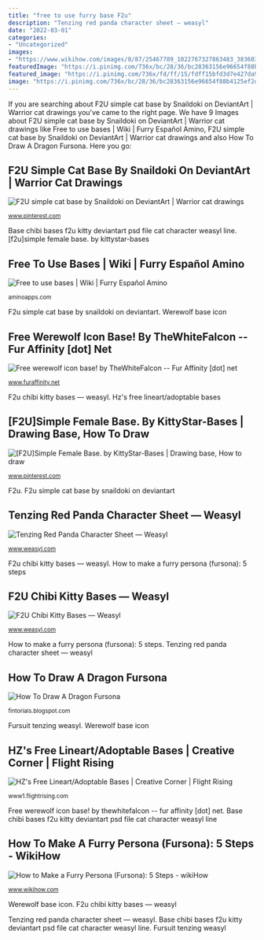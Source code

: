```yaml
---
title: "free to use furry base F2u"
description: "Tenzing red panda character sheet — weasyl"
date: "2022-03-01"
categories:
- "Uncategorized"
images:
- "https://www.wikihow.com/images/8/87/25467789_1022767327863483_383603375_o.png"
featuredImage: "https://i.pinimg.com/736x/bc/28/36/bc28363156e96654f88b4125ef2d3b49.jpg"
featured_image: "https://i.pinimg.com/736x/fd/ff/15/fdff15bfd3d7e427da9bee4069264d90.jpg"
image: "https://i.pinimg.com/736x/bc/28/36/bc28363156e96654f88b4125ef2d3b49.jpg"
---
```


If you are searching about F2U simple cat base by Snaildoki on DeviantArt | Warrior cat drawings you've came to the right page. We have 9 Images about F2U simple cat base by Snaildoki on DeviantArt | Warrior cat drawings like Free to use bases | Wiki | Furry Español Amino, F2U simple cat base by Snaildoki on DeviantArt | Warrior cat drawings and also How To Draw A Dragon Fursona. Here you go:

## F2U Simple Cat Base By Snaildoki On DeviantArt | Warrior Cat Drawings

![F2U simple cat base by Snaildoki on DeviantArt | Warrior cat drawings](https://i.pinimg.com/736x/bc/28/36/bc28363156e96654f88b4125ef2d3b49.jpg "Cat base f2u simple bases kitten drawing deviantart paw warrior drawings dog")

<small>www.pinterest.com</small>

Base chibi bases f2u kitty deviantart psd file cat character weasyl line. [f2u]simple female base. by kittystar-bases

## Free To Use Bases | Wiki | Furry Español Amino

![Free to use bases | Wiki | Furry Español Amino](https://pm1.narvii.com/6554/eeb2c00ea2caef54fdc6dca91fa58967fed1cf77_hq.jpg "Base chibi bases f2u kitty deviantart psd file cat character weasyl line")

<small>aminoapps.com</small>

F2u simple cat base by snaildoki on deviantart. Werewolf base icon

## Free Werewolf Icon Base! By TheWhiteFalcon -- Fur Affinity [dot] Net

![Free werewolf icon base! by TheWhiteFalcon -- Fur Affinity [dot] net](https://t.facdn.net/13868167@800-1404193872.jpg "Free werewolf icon base! by thewhitefalcon -- fur affinity [dot] net")

<small>www.furaffinity.net</small>

F2u chibi kitty bases — weasyl. Hz&#039;s free lineart/adoptable bases

## [F2U]Simple Female Base. By KittyStar-Bases | Drawing Base, How To Draw

![[F2U]Simple Female Base. by KittyStar-Bases | Drawing base, How to draw](https://i.pinimg.com/736x/fd/ff/15/fdff15bfd3d7e427da9bee4069264d90.jpg "Free werewolf icon base! by thewhitefalcon -- fur affinity [dot] net")

<small>www.pinterest.com</small>

F2u. F2u simple cat base by snaildoki on deviantart

## Tenzing Red Panda Character Sheet — Weasyl

![Tenzing Red Panda Character Sheet — Weasyl](https://cdn.weasyl.com/~noodle/submissions/810763/52362749ebb5ab3d97af1a4da73d0c19c321e4cd9f0f57ce1a71924e3eb2d437/noodle-tenzing-red-panda-character-sheet.png?download "Fursuit tenzing weasyl")

<small>www.weasyl.com</small>

F2u chibi kitty bases — weasyl. How to make a furry persona (fursona): 5 steps

## F2U Chibi Kitty Bases — Weasyl

![F2U Chibi Kitty Bases — Weasyl](https://cdn.weasyl.com/~chiroina/submissions/643483/f2bd186e5583105533e4ff367a765c6025659c878f28c64770836a1431c57445/chiroina-f2u-chibi-kitty-bases.png "Base chibi bases f2u kitty deviantart psd file cat character weasyl line")

<small>www.weasyl.com</small>

How to make a furry persona (fursona): 5 steps. Tenzing red panda character sheet — weasyl

## How To Draw A Dragon Fursona

![How To Draw A Dragon Fursona](https://lh5.googleusercontent.com/proxy/TqcW5DXZbTlZ6YgZvyiOyFOAf4EbRDnaXjPBTDSVlzZijS9JsLUMlY4Ly6vOxi5Y0Lo=w1200-h630-p-k-no-nu "Drawing furry base bases dog rising flight adoptable lineart angel www1 flightrising line creative drawings hz")

<small>fintorials.blogspot.com</small>

Fursuit tenzing weasyl. Werewolf base icon

## HZ&#039;s Free Lineart/Adoptable Bases | Creative Corner | Flight Rising

![HZ&#039;s Free Lineart/Adoptable Bases | Creative Corner | Flight Rising](http://i.imgur.com/jULLg4T.png "F2u")

<small>www1.flightrising.com</small>

Free werewolf icon base! by thewhitefalcon -- fur affinity [dot] net. Base chibi bases f2u kitty deviantart psd file cat character weasyl line

## How To Make A Furry Persona (Fursona): 5 Steps - WikiHow

![How to Make a Furry Persona (Fursona): 5 Steps - wikiHow](https://www.wikihow.com/images/8/87/25467789_1022767327863483_383603375_o.png "Free werewolf icon base! by thewhitefalcon -- fur affinity [dot] net")

<small>www.wikihow.com</small>

Werewolf base icon. F2u chibi kitty bases — weasyl

Tenzing red panda character sheet — weasyl. Base chibi bases f2u kitty deviantart psd file cat character weasyl line. Fursuit tenzing weasyl
